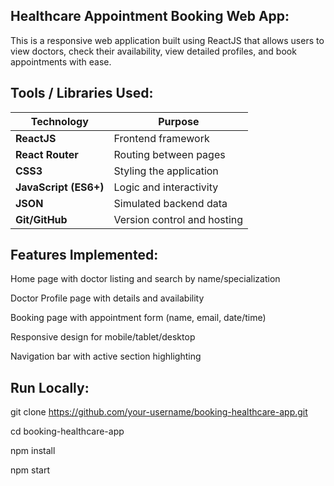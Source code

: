 ## Healthcare Appointment Booking Web App:
This is a responsive web application built using ReactJS that allows users to view doctors, check their availability, view detailed profiles, and book appointments with ease.

## Tools / Libraries Used:
| Technology            | Purpose                     |
| --------------------- | --------------------------- |
| **ReactJS**           | Frontend framework          |
| **React Router**      | Routing between pages       |
| **CSS3**              | Styling the application     |
| **JavaScript (ES6+)** | Logic and interactivity     |
| **JSON**              | Simulated backend data      |
| **Git/GitHub**        | Version control and hosting |


## Features Implemented:
Home page with doctor listing and search by name/specialization

Doctor Profile page with details and availability

Booking page with appointment form (name, email, date/time)

Responsive design for mobile/tablet/desktop

Navigation bar with active section highlighting

## Run Locally:
 git clone https://github.com/your-username/booking-healthcare-app.git
 
 cd booking-healthcare-app
 
 npm install
 
 npm start
